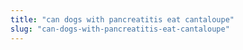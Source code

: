 ```yaml
---
title: "can dogs with pancreatitis eat cantaloupe"
slug: "can-dogs-with-pancreatitis-eat-cantaloupe"
---
```



